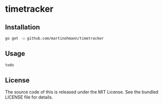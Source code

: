 timetracker
===========

Installation
------------

```sh
go get -u github.com/martinohmann/timetracker
```

Usage
-----

```go
todo
```

License
-------

The source code of this is released under the MIT License. See the bundled LICENSE
file for details.
